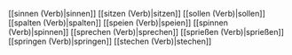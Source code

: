 [[sinnen (Verb)|sinnen]]
[[sitzen (Verb)|sitzen]]
[[sollen (Verb)|sollen]]
[[spalten (Verb)|spalten]]
[[speien (Verb)|speien]]
[[spinnen (Verb)|spinnen]]
[[sprechen (Verb)|sprechen]]
[[sprießen (Verb)|sprießen]]
[[springen (Verb)|springen]]
[[stechen (Verb)|stechen]]
